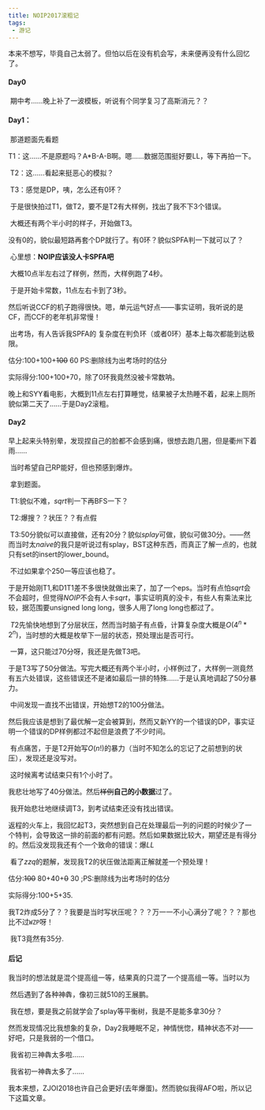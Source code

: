 ```yaml
---
title: NOIP2017滚粗记
tags:
 - 游记
---
```


​	本来不想写，毕竟自己太弱了。但怕以后在没有机会写，未来便再没有什么回忆了。

<!--more-->

#### Day0

​	期中考……晚上补了一波模板，听说有个同学复习了高斯消元？？

#### Day1：

​	那道题面先看题

​		T1：这……不是原题吗？A*B-A-B啊。嗯……数据范围挺好要LL，等下再拍一下。

​		T2：这……看起来挺恶心的模拟？

​		T3：感觉是DP，咦，怎么还有0环？

​	于是很快拍过T1，做T2，要不是T2有大样例，找出了我不下3个错误。

​		大概还有两个半小时的样子，开始做T3。

​	没有0的，貌似最短路再套个DP就行了。有0环？貌似SPFA判一下就可以了？

​	心里想：**NOIP应该没人卡SPFA吧**

​	大概10点半左右过了样例，然而，大样例跑了4秒。

​	于是开始卡常数，11点左右卡到了3秒。

​	然后听说CCF的机子跑得很快。嗯，单元运气好点——事实证明，我听说的是CF，而CCF的老年机非常慢！

​	出考场，有人告诉我SPFA的 复杂度在判负环（或者0环）基本上每次都能到达极限。

估分:100+100+~~100~~ 60  PS:删除线为出考场时的估分

实际得分:100+100+70，除了0环我竟然没被卡常数呐。

​	晚上和SYY看电影，大概到11点左右打算睡觉，结果被子太热睡不着，起来上厕所貌似第二天了……于是Day2滚粗。

#### Day2

​	早上起来头特别晕，发现捏自己的脸都不会感到痛，很想去跑几圈，但是衢州下着雨……

​	当时希望自己RP能好，但也预感到爆炸。

​	拿到题面。

​	T1:貌似不难，$sqrt$判一下再BFS一下？

​	T2:爆搜？？状压？？有点假

​	T3:50分貌似可以直接做，还有20分？貌似$splay$可做，貌似可做$30$分。——然而当时太$naive$的我只是听说过有splay，BST这种东西，而真正了解一点的，也就只有set的insert的lower_bound。

​	不过如果拿个250一等应该也稳了。

​	于是开始刚T1,和D1T1差不多很快就做出来了，加了一个eps。当时有点怕$sqrt$会不会超时，但觉得$NOIP$不会有人卡$sqrt$，事实证明真的没卡，有些人有乘法来比较，据范围要unsigned long long，很多人用了long long也都过了。

​	$T2$先愉快地想到了分层状压，然而当时脑子有点昏，计算复杂度大概是$O(4^n * 2^n)$，当时想的大概是枚举下一层的状态，预处理出是否可行。

​	一算，这只能过70分呀，我还是先做T3吧。

​	于是T3写了50分做法。写完大概还有两个半小时，小样例过了，大样例一测竟然有五六处错误，这些错误还不是诸如最后一排的特殊……于是认真地调起了50分暴力。

​	中间发现一直找不出错误，开始想T2的100分做法。

​	然后我应该是想到了最优解一定会被算到，然而又新YY的一个错误的DP，事实证明一个错误的DP样例都过不起但是浪费了不少时间。

​	有点痛苦，于是T2开始写$O(n!)$的暴力（当时不知怎么的忘记了之前想到的状压），发现还是没写对。

​	这时候离考试结束只有1个小时了。

​	我悲壮地写了40分做法。然后~~样例~~**自己的小数据**过了。

​	我开始悲壮地继续调T3，到考试结束还没有找出错误。



​	返程的火车上，我回忆起T3，突然想到自己在处理最后一列的问题的时候少了一个特判，会导致这一排的前面的都有问题。然后如果数据比较大，期望还是有得分的。然后没发现我还有个一个致命的错误：爆$LL$

​	看了$zzq$的题解，发现我T2的状压做法距离正解就差一个预处理！

估分:~~100~~ 80+40+~~0~~ 30 ;PS:删除线为出考场时的估分

实际得分:100+5+35.

​	我T2炸成5分了？？我要是当时写状压呢？？？万一一不小心满分了呢？？？那也比不过`WZP`呀！

​	我T3竟然有35分.

#### 后记

​	我当时的想法就是混个提高组一等，结果真的只混了一个提高组一等。当时以为

​	然后遇到了各种神犇，像初三就510的王展鹏。



​	我在想，要是我之前就学会了splay等平衡树，我是不是能多拿30分？

​	然而发现情况比我想象的复杂，Day2我睡眠不足，神情恍惚，精神状态不对——好吧，只是我弱的一个借口。

​	我省初三神犇太多啦……

​	我省初一神犇太多了……

​	我本来想，ZJOI2018也许自己会更好(去年爆蛋)。然而貌似我得AFO啦，所以记下这篇文章。